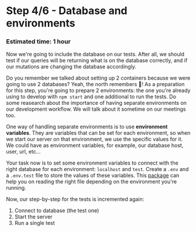 # Step 4/6 - Database and environments
### Estimated time: 1 hour

Now we're going to include the database on our tests. After all, we should test if our queries will be returning what is on the database correctly, and if our mutations are changing the database accordingly. 

Do you remember we talked about setting up 2 containers because we were going to use 2 databases? Yeah, the north remembers 🐺! As a preparation for this step, you're going to prepare 2 environments: the one you're already using to develop with `npm start` and one additional to run the tests. Do some reasearch about the importance of having separate environments on our development workflow. We will talk about it sometime on our meetings too.

One way of handling separate environments is to use **environment variables**. They are variables that can be set for each environment, so when we start our server on that environment, we use the specific values for it. We could have as environment variables, for example, our database host, user, url, etc... 

Your task now is to set some environment variables to connect with the right database for each environment: `localhost` and `test`. Create a `.env` and a `.env.test` file to store the values of these variables. This [package](https://www.npmjs.com/package/dotenv) can help you on reading the right file depending on the environment you're running.

Now, our step-by-step for the tests is incremented again:

1. Connect to database (the test one)
1. Start the server
1. Run a single test
